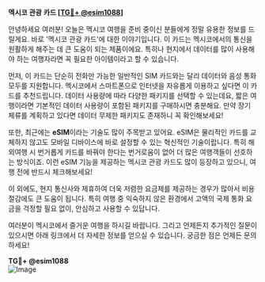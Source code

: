 **멕시코 관광 카드 [[TG💪+ @esim1088](https://t.me/s/esim1088)]**

안녕하세요 여러분! 오늘은 멕시코 여행을 준비 중이신 분들에게 정말 유용한 정보를 드릴게요. 바로 '멕시코 관광 카드'에 대한 이야기입니다. 이 카드는 멕시코에서의 통신을 원활하게 해주는 데 큰 도움이 되는 제품이에요. 특히나 현지에서 데이터를 많이 사용해야 하는 여행자라면 꼭 필요한 아이템이라고 할 수 있습니다.

먼저, 이 카드는 단순히 전화만 가능한 일반적인 SIM 카드와는 달리 데이터와 음성 통화 모두를 지원합니다. 멕시코에서 스마트폰으로 인터넷을 자유롭게 이용하고 싶다면 이 카드를 추천드립니다. 데이터 사용량에 따라 다양한 패키지를 선택할 수 있는데요, 짧은 여행이라면 기본적인 데이터 사용량이 포함된 패키지를 구매하시면 충분해요. 만약 장기 체류를 계획하고 있다면 데이터 무제한 패키지도 존재하니 꼭 확인해보세요!

또한, 최근에는 **eSIM**이라는 기술도 많이 주목받고 있어요. eSIM은 물리적인 카드를 교체하지 않고도 모바일 디바이스에 바로 설정할 수 있는 혁신적인 기술이랍니다. 특히 해외여행 시 번거롭게 카드를 바꿔야 한다는 번거로움이 없어 더 많은 여행객들이 선호하는 방식이죠. 이런 eSIM 기능을 제공하는 멕시코 관광 카드도 많이 등장하고 있으니, 여행 전에 반드시 체크해보세요!

이 외에도, 현지 통신사와 제휴하여 더욱 저렴한 요금제를 제공하는 경우가 많아서 비용 절감에도 큰 도움이 됩니다. 특히 여행 중 익숙하지 않은 환경에서 고액의 국제 통화 요금을 걱정할 필요 없이, 안심하고 사용할 수 있답니다.

여러분이 멕시코에서 즐거운 여행을 하시길 바랍니다. 그리고 언제든지 추가적인 질문이 있으시면 아래 링크에서 더 자세한 정보를 얻으실 수 있습니다. 궁금한 점은 언제든 문의하세요!

**TG💪+ @esim1088**  
![Image](https://i.postimg.cc/Y0z9fWf4/image.png)